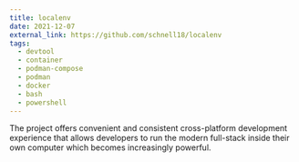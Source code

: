 ```yaml
---
title: localenv
date: 2021-12-07
external_link: https://github.com/schnell18/localenv
tags:
  - devtool
  - container
  - podman-compose
  - podman
  - docker
  - bash
  - powershell
---
```


The project offers convenient and consistent cross-platform development experience that allows developers to run the modern full-stack inside their own computer which becomes increasingly powerful.


<!--more-->
